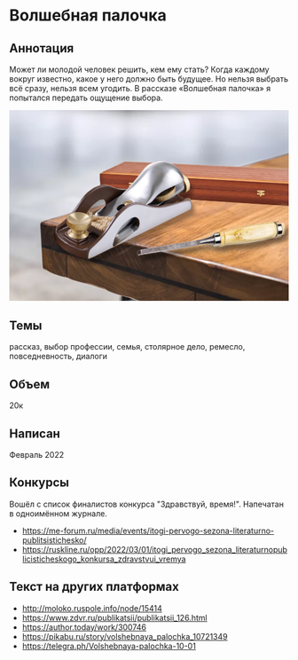 # Волшебная палочка

## Аннотация
Может ли молодой человек решить, кем ему стать? Когда каждому вокруг известно, какое у него должно быть будущее. Но нельзя выбрать всё сразу, нельзя всем угодить. В рассказе «Волшебная палочка» я попытался передать ощущение выбора.

![Обложка](ВолшебнаяПалочка.png)

## Темы
рассказ, выбор профессии, семья, столярное дело, ремесло, повседневность, диалоги

## Объем
20к

## Написан
Февраль 2022

## Конкурсы
Вошёл с список финалистов конкурса "Здравствуй, время!".
Напечатан в одноимённом журнале.
- https://me-forum.ru/media/events/itogi-pervogo-sezona-literaturno-publitsistichesko/
- https://ruskline.ru/opp/2022/03/01/itogi_pervogo_sezona_literaturnopublicisticheskogo_konkursa_zdravstvui_vremya

## Текст на других платформах
- http://moloko.ruspole.info/node/15414
- https://www.zdvr.ru/publikatsii/publikatsii_126.html
- https://author.today/work/300746
- https://pikabu.ru/story/volshebnaya_palochka_10721349
- https://telegra.ph/Volshebnaya-palochka-10-01
